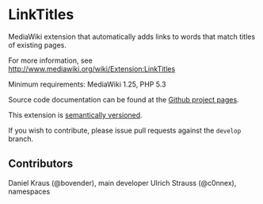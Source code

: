 LinkTitles
==========

MediaWiki extension that automatically adds links to words that match titles of existing pages.

For more information, see http://www.mediawiki.org/wiki/Extension:LinkTitles

Minimum requirements: MediaWiki 1.25, PHP 5.3

Source code documentation can be found at the [Github project
pages](http://bovender.github.io/LinkTitles).

This extension is [semantically versioned](http://semver.org).

If you wish to contribute, please issue pull requests against the `develop` branch.


Contributors
------------

Daniel Kraus (@bovender), main developer
Ulrich Strauss (@c0nnex), namespaces
